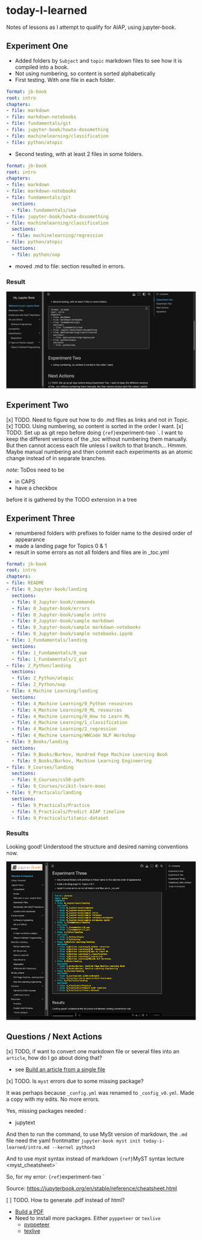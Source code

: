 # today-I-learned

Notes of lessons as I attempt to qualify for AIAP, using jupyter-book.

## Experiment One

* Added folders by `Subject` and `topic` markdown files to see how it is compiled into a book.
* Not using numbering, so content is sorted alphabetically
* First testing. With one file in each folder.

```yaml
format: jb-book
root: intro
chapters:
- file: markdown
- file: markdown-notebooks
- file: fundamentals/git
- file: jupyter-book/howto-dosomething
- file: machinelearning/classification
- file: python/atopic
```
* Second testing, with at least 2 files in some folders.
```yaml
format: jb-book
root: intro
chapters:
- file: markdown
- file: markdown-notebooks
- file: fundamentals/git
  sections:
  - file: fundamentals/swe
- file: jupyter-book/howto-dosomething
- file: machinelearning/classification
  sections:
  - file: machinelearning/regression
- file: python/atopic
  sections:
  - file: python/oop
```
* moved .md to file: section resulted in errors.

### Result

![output of above toc](images/experiment2-result.png)

## Experiment Two

[x] TODO. Need to figure out how to do .md files as links and not in Topic.
[x] TODO. Using numbering, so content is sorted in the order I want.
[x] TODO. Set up as git repo before doing `{ref}`experiment-two <experiment-two>`. I want to keep the different versions of the _toc without numbering them manually. But then cannot access each file unless I switch to that branch... Hmmm. Maybe manual numbering and then commit each experiments as an atomic change instead of in separate branches.

_note_: ToDos need to be

* in CAPS
* have a checkbox 

before it is gathered by the TODO extension in a tree

## Experiment Three

* renumbered folders with prefixes to folder name to the desired order of appearance
* made a landing page for Topics 0 & 1
* result in some errors as not all folders and files are in _toc.yml

```yaml
format: jb-book
root: intro
chapters:
- file: README
- file: 0_Jupyter-book/landing
  sections:
  - file: 0_Jupyter-book/commands
  - file: 0_Jupyter-book/errors
  - file: 0_Jupyter-book/sample intro
  - file: 0_Jupyter-book/sample markdown
  - file: 0_Jupyter-book/sample markdown-notebooks
  - file: 0_Jupyter-book/sample notebooks.ipynb
- file: 1_Fundamentals/landing
  sections:
  - file: 1_Fundamentals/0_swe
  - file: 1_Fundamentals/1_git
- file: 2_Python/landing
  sections:
  - file: 2_Python/atopic
  - file: 2_Python/oop
- file: 4_Machine Learning/landing 
  sections:
  - file: 4_Machine Learning/0_Python resources
  - file: 4_Machine Learning/0_ML resources
  - file: 4_Machine Learning/0_How to Learn ML  
  - file: 4_Machine Learning/1_classification
  - file: 4_Machine Learning/2_regression
  - file: 4_Machine Learning/WWCode NLP Workshop
- file: 9_Books/landing
  sections:
  - file: 9_Books/Burkov, Hundred Page Machine Learning Book
  - file: 9_Books/Burkov, Machine Learning Engineering
- file: 9_Courses/landing
  sections:
  - file: 9_Courses/cs50-path
  - file: 9_Courses/scikit-learn-mooc
- file: 9_Practicals/landing
  sections:
  - file: 9_Practicals/Practice
  - file: 9_Practicals/Predict AIAP timeline
  - file: 9_Practicals/titanic-dataset
```

### Results

Looking good! Understood the structure and desired naming conventions now.

![experiment3-result](images/experiment3-result.png)

## Questions / Next Actions

[x] TODO, if want to convert one markdown file or several files into an `article`, how do I go about doing that?
* see [Build an article from a single file](https://jupyterbook.org/en/stable/structure/toc.html#structure-of-an-article)

[x] TODO. Is `myst` errors due to some missing package?

It was perhaps because `_config.yml` was renamed to `_config_v0.yml`. Made a copy with my edits. No more errors.

Yes, missing packages needed :
* jupytext

And then to run the command, to use MySt version of markdown, the `.md` file need the yaml frontmatter
`jupyter-book myst init today-i-learned/intro.md --kernel python3`

And to use myst syntax instead of markdown
`{ref}`MyST syntax lecture <myst_cheatsheet>`

So, for my error: `{ref}`experiment-two <experiment-two>`

Source: https://jupyterbook.org/en/stable/reference/cheatsheet.html

[ ] TODO. How to generate .pdf instead of html?
* [Build a PDF](https://jupyterbook.org/en/stable/advanced/pdf.html)
* Need to install more packages. Either `pyppeteer` or `texlive`
  * [pyppeteer](https://github.com/pyppeteer/pyppeteer)
  * [texlive](https://www.tug.org/texlive/)
